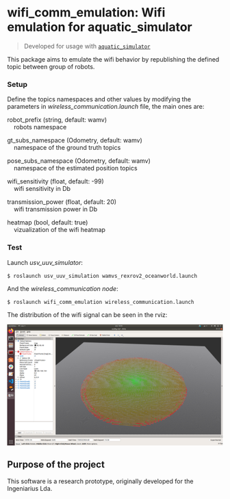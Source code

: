 # wifi_comm_emulation: Wifi emulation for aquatic_simulator

> Developed for usage with [`aquatic_simulator`](https://github.com/ingeniarius-ltd/aquatic_simulator#readme)


This package aims to emulate the wifi behavior by republishing the defined topic between group of robots. 

### Setup

Define the topics namespaces and other values by modifying the parameters in _wireless_communication.launch_ file, the main ones are:

robot_prefix (string, default: wamv)  
&nbsp;&nbsp;&nbsp;&nbsp;robots namespace
    
gt_subs_namespace (Odometry, default: wamv)  
&nbsp;&nbsp;&nbsp;&nbsp;namespace of the ground truth topics
    
pose_subs_namespace (Odometry, default: wamv)  
&nbsp;&nbsp;&nbsp;&nbsp;namespace of the estimated position topics
    
wifi_sensitivity (float, default: -99)  
&nbsp;&nbsp;&nbsp;&nbsp;wifi sensitivity in Db
     
transmission_power (float, default: 20)  
&nbsp;&nbsp;&nbsp;&nbsp;wifi transmission power in Db
    
heatmap (bool, default: true)  
&nbsp;&nbsp;&nbsp;&nbsp;vizualization of the wifi heatmap


### Test

Launch _usv_uuv_simulator_:
    
```
$ roslaunch usv_uuv_simulation wamvs_rexrov2_oceanworld.launch 
```
And the _wireless_communication node_:
    
```
$ roslaunch wifi_comm_emulation wireless_communication.launch
```
The distribution of the wifi signal can be seen in the rviz:

![image](doc/vizualization.png)

## Purpose of the project

This software is a research prototype, originally developed for the Ingeniarius Lda.



